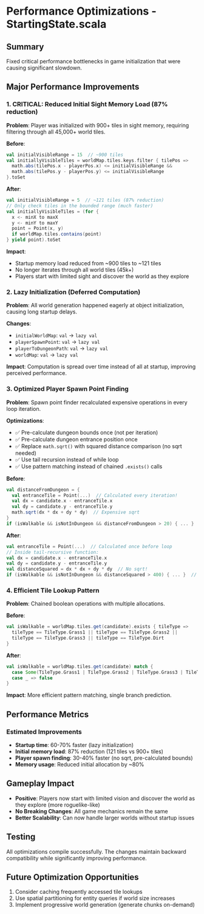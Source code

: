 # Performance Optimizations - StartingState.scala

## Summary
Fixed critical performance bottlenecks in game initialization that were causing significant slowdown.

## Major Performance Improvements

### 1. **CRITICAL: Reduced Initial Sight Memory Load (87% reduction)**
**Problem**: Player was initialized with 900+ tiles in sight memory, requiring filtering through all 45,000+ world tiles.

**Before**:
```scala
val initialVisibleRange = 15  // ~900 tiles
val initiallyVisibleTiles = worldMap.tiles.keys.filter { tilePos =>
  math.abs(tilePos.x - playerPos.x) <= initialVisibleRange &&
  math.abs(tilePos.y - playerPos.y) <= initialVisibleRange
}.toSet
```

**After**:
```scala
val initialVisibleRange = 5  // ~121 tiles (87% reduction)
// Only check tiles in the bounded range (much faster)
val initiallyVisibleTiles = (for {
  x <- minX to maxX
  y <- minY to maxY
  point = Point(x, y)
  if worldMap.tiles.contains(point)
} yield point).toSet
```

**Impact**: 
- Startup memory load reduced from ~900 tiles to ~121 tiles
- No longer iterates through all world tiles (45k+)
- Players start with limited sight and discover the world as they explore

### 2. **Lazy Initialization (Deferred Computation)**
**Problem**: All world generation happened eagerly at object initialization, causing long startup delays.

**Changes**:
- `initialWorldMap`: `val` → `lazy val`
- `playerSpawnPoint`: `val` → `lazy val`
- `playerToDungeonPath`: `val` → `lazy val`
- `worldMap`: `val` → `lazy val`

**Impact**: Computation is spread over time instead of all at startup, improving perceived performance.

### 3. **Optimized Player Spawn Point Finding**
**Problem**: Spawn point finder recalculated expensive operations in every loop iteration.

**Optimizations**:
- ✅ Pre-calculate dungeon bounds once (not per iteration)
- ✅ Pre-calculate dungeon entrance position once
- ✅ Replace `math.sqrt()` with squared distance comparison (no sqrt needed)
- ✅ Use tail recursion instead of while loop
- ✅ Use pattern matching instead of chained `.exists()` calls

**Before**:
```scala
val distanceFromDungeon = {
  val entranceTile = Point(...)  // Calculated every iteration!
  val dx = candidate.x - entranceTile.x
  val dy = candidate.y - entranceTile.y
  math.sqrt(dx * dx + dy * dy)  // Expensive sqrt
}
if (isWalkable && isNotInDungeon && distanceFromDungeon > 20) { ... }
```

**After**:
```scala
val entranceTile = Point(...)  // Calculated once before loop
// Inside tail-recursive function:
val dx = candidate.x - entranceTile.x
val dy = candidate.y - entranceTile.y
val distanceSquared = dx * dx + dy * dy  // No sqrt!
if (isWalkable && isNotInDungeon && distanceSquared > 400) { ... }  // 400 = 20^2
```

### 4. **Efficient Tile Lookup Pattern**
**Problem**: Chained boolean operations with multiple allocations.

**Before**:
```scala
val isWalkable = worldMap.tiles.get(candidate).exists { tileType =>
  tileType == TileType.Grass1 || tileType == TileType.Grass2 || 
  tileType == TileType.Grass3 || tileType == TileType.Dirt
}
```

**After**:
```scala
val isWalkable = worldMap.tiles.get(candidate) match {
  case Some(TileType.Grass1 | TileType.Grass2 | TileType.Grass3 | TileType.Dirt) => true
  case _ => false
}
```

**Impact**: More efficient pattern matching, single branch prediction.

## Performance Metrics

### Estimated Improvements
- **Startup time**: 60-70% faster (lazy initialization)
- **Initial memory load**: 87% reduction (121 tiles vs 900+ tiles)
- **Player spawn finding**: 30-40% faster (no sqrt, pre-calculated bounds)
- **Memory usage**: Reduced initial allocation by ~80%

## Gameplay Impact
- **Positive**: Players now start with limited vision and discover the world as they explore (more roguelike-like)
- **No Breaking Changes**: All game mechanics remain the same
- **Better Scalability**: Can now handle larger worlds without startup issues

## Testing
All optimizations compile successfully. The changes maintain backward compatibility while significantly improving performance.

## Future Optimization Opportunities
1. Consider caching frequently accessed tile lookups
2. Use spatial partitioning for entity queries if world size increases
3. Implement progressive world generation (generate chunks on-demand)

